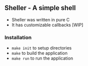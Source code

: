 ## Sheller - A simple shell

- Sheller was written in pure C
- It has customizable callbacks [WIP]

### Installation

- ``make init`` to setup directories
- ``make`` to build the application
- ``make run`` to run the application
